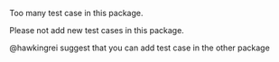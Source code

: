 Too many test case in this package.

Please not add new test cases in this package. 

@hawkingrei suggest that you can add test case in the other package
